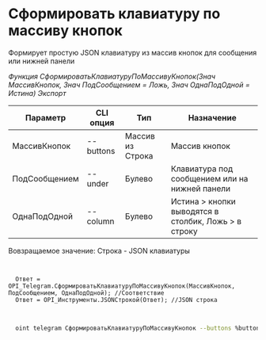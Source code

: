﻿---
sidebar_position: 1
---

# Сформировать клавиатуру по массиву кнопок
 Формирует простую JSON клавиатуру из массив кнопок для сообщения или нижней панели


*Функция СформироватьКлавиатуруПоМассивуКнопок(Знач МассивКнопок, Знач ПодСообщением = Ложь, Знач ОднаПодОдной = Истина) Экспорт*

  | Параметр | CLI опция | Тип | Назначение |
  |-|-|-|-|
  | МассивКнопок | --buttons | Массив из Строка | Массив кнопок |
  | ПодСообщением | --under | Булево | Клавиатура под сообщением или на нижней панели |
  | ОднаПодОдной | --column | Булево | Истина > кнопки выводятся в столбик, Ложь > в строку |

  
  Вовзращаемое значение:   Строка -  JSON клавиатуры

```bsl title="Пример кода"
	

  Ответ = OPI_Telegram.СформироватьКлавиатуруПоМассивуКнопок(МассивКнопок, ПодСообщением, ОднаПодОдной); //Соответствие
  Ответ = OPI_Инструменты.JSONСтрокой(Ответ); //JSON строка
	
```

```sh title="Пример команд CLI"
    
  oint telegram СформироватьКлавиатуруПоМассивуКнопок --buttons %buttons% --under %under% --column %column%

```


```json title="Результат"



```

